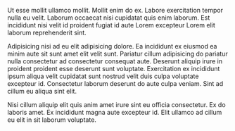 Ut esse mollit ullamco mollit. Mollit enim do ex. Labore exercitation tempor nulla eu velit. Laborum occaecat nisi cupidatat quis enim laborum. Est incididunt nisi velit id proident fugiat id aute Lorem excepteur Lorem elit laborum reprehenderit sint.

Adipisicing nisi ad eu elit adipisicing dolore. Ea incididunt ex eiusmod ea minim aute sit sunt amet elit velit sunt. Pariatur cillum adipisicing do pariatur nulla consectetur ad consectetur consequat aute. Deserunt aliquip irure in proident proident esse deserunt sunt voluptate. Exercitation ex incididunt ipsum aliqua velit cupidatat sunt nostrud velit duis culpa voluptate excepteur id. Consectetur laborum deserunt do aute culpa veniam. Sint ad cillum eu aliqua sint elit.

Nisi cillum aliquip elit quis anim amet irure sint eu officia consectetur. Ex do laboris amet. Ex incididunt magna aute excepteur id. Elit ullamco ad cillum eu elit in sit laborum voluptate.
